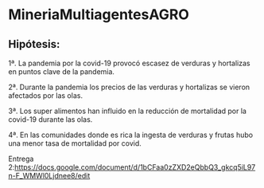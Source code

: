 # MineriaMultiagentesAGRO

## Hipótesis:

  1ª. La pandemia por la covid-19 provocó escasez de verduras y hortalizas en puntos clave de la pandemia.

  2ª. Durante la pandemia los precios de las verduras y hortalizas se vieron afectados por las olas.

  3ª. Los super alimentos han influido en la reducción de mortalidad por la covid-19 durante las olas.

  4ª. En las comunidades donde es rica la ingesta de verduras y frutas hubo una menor tasa de mortalidad por covid. 
  
  
  Entrega 2:https://docs.google.com/document/d/1bCFaa0zZXD2eQbbQ3_gkcq5iL97n-F_WMWl0Ljdnee8/edit
